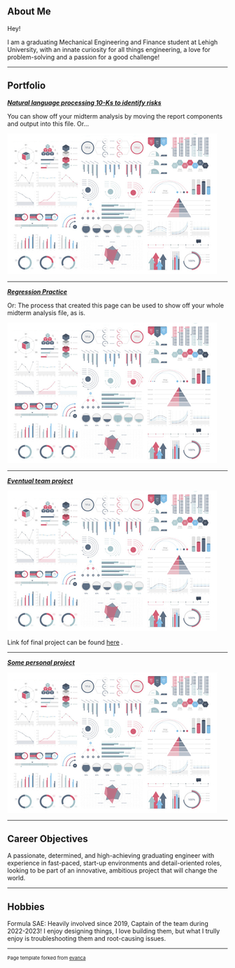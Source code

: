 ## About Me

Hey! 

I am a graduating Mechanical Engineering and Finance student at Lehigh University, with an innate curiosity for all things engineering, a love for problem-solving and a passion for a good challenge!

<!-- Upload your own photo and change the path -->

<!-- <p style="text-align:center;">
  <img class="img-circle" src="https://github.com/donbowen/donbowen.github.io/raw/master/images/logo.png" width="50%">
</p> -->

---

## Portfolio

<!-- You can link to other websites, PDFs in this repo, and other pages in this repo -->

_**[Natural language processing 10-Ks to identify risks](midterm_summary)**_

You can show off your midterm analysis by moving the report components and output into this file. Or...

<img src="images/dummy_thumbnail.jpg?raw=true"/>

---

_**[Regression Practice](Regression_practice)**_

Or: The process that created this page can be used to show off your whole midterm analysis file, as is.

<img src="images/dummy_thumbnail.jpg?raw=true"/>

---

_**[Eventual team project](https://donbowen.github.io/teamproject/)**_

<img src="images/dummy_thumbnail.jpg?raw=true"/>

Link fof final project can be found <a href="https://older-smarter-richer.streamlit.app/">here</a>  .  

---

_**[Some personal project](/pdf/sample_presentation.pdf)**_

<img src="images/dummy_thumbnail.jpg?raw=true"/>

---

## Career Objectives

A passionate, determined, and high-achieving graduating engineer with experience in fast-paced, start-up environments and detail-oriented roles, looking to be part of an innovative, ambitious project that will change the world.

---

## Hobbies

Formula SAE: Heavily involved since 2019, Captain of the team during 2022-2023! 
I enjoy designing things, I love building them, but what I trully enjoy is troubleshooting them and root-causing issues. 

---
<p style="font-size:11px">Page template forked from <a href="https://github.com/evanca/quick-portfolio">evanca</a></p>
<!-- Remove above link if you don't want to attibute -->
